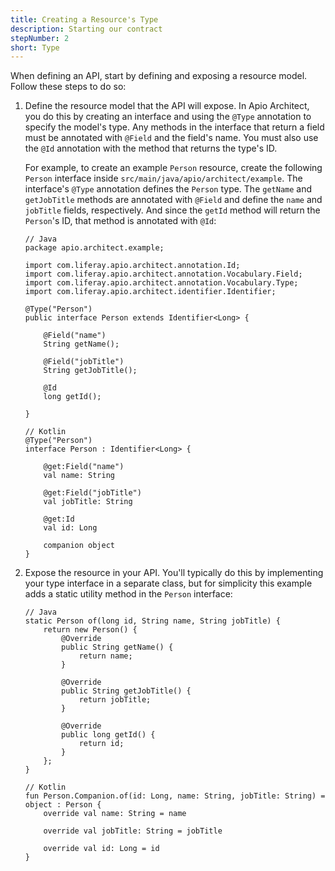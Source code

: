 ```yaml
---
title: Creating a Resource's Type
description: Starting our contract
stepNumber: 2
short: Type
---
```


When defining an API, start by defining and exposing a resource model. Follow these steps to do so: 

1.  Define the resource model that the API will expose. In Apio Architect, you do this by creating an interface and using the `@Type` annotation to specify the model's type. Any methods in the interface that return a field must be annotated with `@Field` and the field's name. You must also use the `@Id` annotation with the method that returns the type's ID.

    For example, to create an example `Person` resource, create the following `Person` interface inside `src/main/java/apio/architect/example`. The interface's `@Type` annotation defines the `Person` type. The `getName` and `getJobTitle` methods are annotated with `@Field` and define the `name` and `jobTitle` fields, respectively. And since the `getId` method will return the `Person`'s ID, that method is annotated with `@Id`: 

        // Java
        package apio.architect.example;

        import com.liferay.apio.architect.annotation.Id;
        import com.liferay.apio.architect.annotation.Vocabulary.Field;
        import com.liferay.apio.architect.annotation.Vocabulary.Type;
        import com.liferay.apio.architect.identifier.Identifier;

        @Type("Person")
        public interface Person extends Identifier<Long> {

            @Field("name")
            String getName();

            @Field("jobTitle")
            String getJobTitle();

            @Id
            long getId();

        }

        // Kotlin
        @Type("Person")
        interface Person : Identifier<Long> {

            @get:Field("name")
            val name: String

            @get:Field("jobTitle")
            val jobTitle: String

            @get:Id
            val id: Long

            companion object
        }

2.  Expose the resource in your API. You'll typically do this by implementing your type interface in a separate class, but for simplicity this example adds a static utility method in the `Person` interface: 

        // Java
        static Person of(long id, String name, String jobTitle) {
            return new Person() {
                @Override
                public String getName() {
                    return name;
                }

                @Override
                public String getJobTitle() {
                    return jobTitle;
                }

                @Override
                public long getId() {
                    return id;
                }
            };
        }

        // Kotlin
        fun Person.Companion.of(id: Long, name: String, jobTitle: String) = object : Person {
            override val name: String = name

            override val jobTitle: String = jobTitle

            override val id: Long = id
        }
